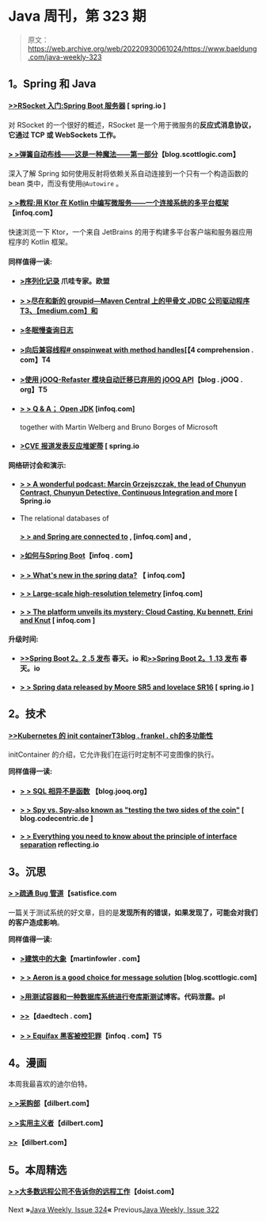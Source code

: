 # Java 周刊，第 323 期

> 原文：<https://web.archive.org/web/20220930061024/https://www.baeldung.com/java-weekly-323>

## 1。Spring 和 Java

#### [**>>RSocket 入门:Spring Boot 服务器**](https://web.archive.org/web/20220630012348/https://spring.io/blog/2020/03/02/getting-started-with-rsocket-spring-boot-server) [ spring.io ]

对 RSocket 的一个很好的概述，RSocket 是一个用于微服务的**反应式消息协议，它通过 TCP 或 WebSockets 工作。**

#### [**> >弹簧自动布线——这是一种魔法——第一部分**](https://web.archive.org/web/20220630012348/https://blog.scottlogic.com/2020/02/25/spring-autowiring-its-a-kind-of-magic.html)【blog.scottlogic.com】

深入了解 Spring 如何使用反射将依赖关系自动连接到一个只有一个构造函数的 bean 类中，而没有使用`@Autowire` 。

#### [**> >教程:用 Ktor 在 Kotlin 中编写微服务——一个连接系统的多平台框架**](https://web.archive.org/web/20220630012348/https://www.infoq.com/articles/microservices-kotlin-ktor/?utm_campaign=infoq_content&utm_source=infoq&utm_medium=feed&utm_term=Java)【infoq.com】

快速浏览一下 Ktor，一个来自 JetBrains 的用于构建多平台客户端和服务器应用程序的 Kotlin 框架。

#### 同样值得一读:

*   #### [**>序列化记录**](https://web.archive.org/web/20220630012348/https://www.javaspecialists.eu/archive/Issue276.html) 爪哇专家。欧盟

*   #### [**> >尽在和新的 groupid—Maven Central 上的甲骨文 JDBC 公司驱动程序** T3、【medium.com】和](https://web.archive.org/web/20220630012348/https://medium.com/oracledevs/all-in-and-new-groupids-oracle-jdbc-drivers-on-maven-central-a76d545954c6)

*   #### [**>冬眠慢查询日志**](https://web.archive.org/web/20220630012348/https://vladmihalcea.com/hibernate-slow-query-log/)

*   #### [**>向后兼容线程# onspinweat with method handles**](https://web.archive.org/web/20220630012348/https://4comprehension.com/jdk8-on-spin-wait/)[【4 comprehension . com】T4

*   #### [**>使用 jOOQ-Refaster 模块自动迁移已弃用的 jOOQ API**](https://web.archive.org/web/20220630012348/https://blog.jooq.org/2020/02/25/use-the-jooq-refaster-module-for-automatic-migration-off-of-deprecated-jooq-api/)【blog . jOOQ . org】T5

*   #### [**> > Q & A； Open JDK**](https://web.archive.org/web/20220630012348/https://www.infoq.com/news/2020/02/OpenJDK-Verburg-Borges/?utm_campaign=infoq_content&utm_source=infoq&utm_medium=feed&utm_term=Java) [infoq.com]

    together with Martin Welberg and Bruno Borges of Microsoft
*   #### [**>CVE 报道发表反应堆妮蒂**](https://web.archive.org/web/20220630012348/https://spring.io/blog/2020/02/27/cve-reports-published-for-reactor-netty) [ spring.io

**网络研讨会和演示:**

*   #### [**> > A wonderful podcast: Marcin Grzejszczak, the lead of Chunyun Contract, Chunyun Detective, Continuous Integration and more**](https://web.archive.org/web/20220630012348/https://spring.io/blog/2020/02/28/a-bootiful-podcast-spring-cloud-contract-lead-marcin-grzejszczak-on-spring-cloud-contract-spring-cloud-sleuth-continuous-integration-and-more) [ Spring.io

*   The relational databases of

    #### [**> > and Spring** are connected to](https://web.archive.org/web/20220630012348/https://www.infoq.com/presentations/spring-reactive-relational-database/?utm_campaign=infoq_content&utm_source=infoq&utm_medium=feed&utm_term=Java) , [infoq.com] and ,

*   #### [**>如何与**Spring Boot](https://web.archive.org/web/20220630012348/https://www.infoq.com/presentations/spring-boot-di-devtools-autocompletion/?utm_campaign=infoq_content&utm_source=infoq&utm_medium=feed&utm_term=Java)【infoq . com】

*   #### [**> > What's new in the spring data?**](https://web.archive.org/web/20220630012348/https://www.infoq.com/presentations/spring-data-enhancements/?utm_campaign=infoq_content&utm_source=infoq&utm_medium=feed&utm_term=Java) 【 infoq.com】

*   #### [**> > Large-scale high-resolution telemetry**](https://web.archive.org/web/20220630012348/https://www.infoq.com/presentations/high-resolution-telemetry/?utm_campaign=infoq_content&utm_source=infoq&utm_medium=feed&utm_term=Java) [infoq.com]

*   #### [**> > The platform unveils its mystery: Cloud Casting, Ku bennett, Erini and Knut**](https://web.archive.org/web/20220630012348/https://www.infoq.com/presentations/cloud-foundry-kubernetes-project-eirini-kative/?utm_campaign=infoq_content&utm_source=infoq&utm_medium=feed&utm_term=Java) [ infoq.com ]

**升级时间:**

*   #### [**>>Spring Boot 2。2 .5 发布**](https://web.archive.org/web/20220630012348/https://spring.io/blog/2020/02/27/spring-boot-2-2-5-released) 春天。io 和[**>>Spring Boot 2。1 .13 发布**](https://web.archive.org/web/20220630012348/https://spring.io/blog/2020/02/27/spring-boot-2-1-13-released) 春天。io

*   #### [**> > Spring data released by Moore SR5 and lovelace SR16**](https://web.archive.org/web/20220630012348/https://spring.io/blog/2020/02/26/spring-data-moore-sr5-and-lovelace-sr16-released) [ spring.io ]

## 2。技术

#### [**>>Kubernetes 的 init container**T3blog . frankel . ch的多功能性](https://web.archive.org/web/20220630012348/https://blog.frankel.ch/versatility-kubernetes-initcontainer/)

initContainer 的介绍，它允许我们在运行时定制不可变图像的执行。

**同样值得一读:**

*   #### [**> > SQL 相异不是函数**](https://web.archive.org/web/20220630012348/https://blog.jooq.org/2020/03/02/sql-distinct-is-not-a-function/) 【blog.jooq.org】

*   #### [**> > Spy vs. Spy-also known as "testing the two sides of the coin"**](https://web.archive.org/web/20220630012348/https://blog.codecentric.de/en/2020/02/spy-vs-spy-aka-the-two-sides-of-the-testing-coin/) [ blog.codecentric.de ]

*   #### [**> > Everything you need to know about the principle of interface separation**](https://web.archive.org/web/20220630012348/https://reflectoring.io/interface-segregation-principle/) reflecting.io

## 3。沉思

#### [**> >疏通 Bug 管道**](https://web.archive.org/web/20220630012348/https://www.satisfice.com/blog/archives/487131)【satisfice.com

一篇关于测试系统的好文章，目的是**发现所有的错误，如果发现了，可能会对我们的客户造成影响**。

**同样值得一读:**

*   #### [**>建筑中的大象**](https://web.archive.org/web/20220630012348/https://martinfowler.com/articles/value-architectural-attribute.html)【martinfowler . com】

*   #### [**> > Aeron is a good choice for message solution**](https://web.archive.org/web/20220630012348/https://blog.scottlogic.com/2020/02/28/is-aeron-a-good-choice-for-a-messaging-solution.html) [blog.scottlogic.com]

*   #### [**>用测试容器和一种数据库系统进行夸库斯测试**](https://web.archive.org/web/20220630012348/https://blog.codeleak.pl/2020/02/testcontainers-with-quarkus-tests.html)博客。代码泄露。pl

*   #### [**>>**](https://web.archive.org/web/20220630012348/https://daedtech.com/a-modest-proposal-for-hourly-billing/)【daedtech . com】

*   #### [**> > Equifax 黑客被控犯罪**](https://web.archive.org/web/20220630012348/https://www.infoq.com/news/2020/02/equifax-charges/?utm_campaign=infoq_content&utm_source=infoq&utm_medium=feed&utm_term=Java)【infoq . com】T5

## 4。漫画

本周我最喜欢的迪尔伯特。

#### [**> >采购部**](https://web.archive.org/web/20220630012348/https://dilbert.com/strip/2020-02-28)【dilbert.com】

#### [**> >实用主义者**](https://web.archive.org/web/20220630012348/https://dilbert.com/strip/2020-02-25)【dilbert.com】

#### [**>>**](https://web.archive.org/web/20220630012348/https://dilbert.com/strip/2020-03-03)【dilbert.com】

## 5。本周精选

#### [> >大多数远程公司不告诉你的远程工作](https://web.archive.org/web/20220630012348/https://doist.com/blog/remote-work-mental-health/)【doist.com】

Next **»**[Java Weekly, Issue 324](/web/20220630012348/https://www.baeldung.com/java-weekly-324)**«** Previous[Java Weekly, Issue 322](/web/20220630012348/https://www.baeldung.com/java-weekly-322)